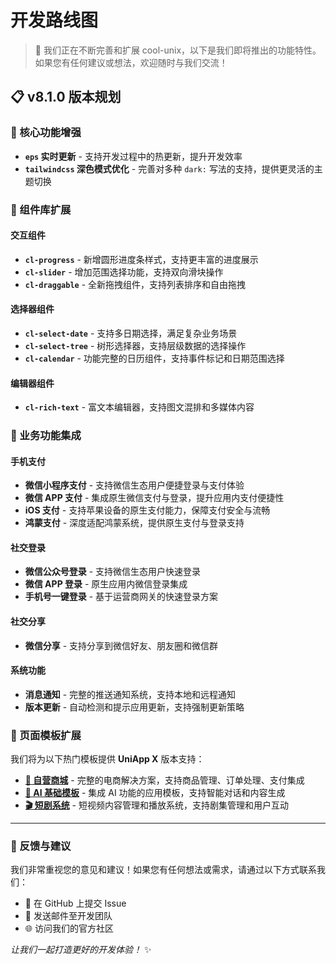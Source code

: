 # 开发路线图

> 🚀 我们正在不断完善和扩展 cool-unix，以下是我们即将推出的功能特性。如果您有任何建议或想法，欢迎随时与我们交流！

## 📋 v8.1.0 版本规划

### 🎯 核心功能增强

- **`eps` 实时更新** - 支持开发过程中的热更新，提升开发效率
- **`tailwindcss` 深色模式优化** - 完善对多种 `dark:` 写法的支持，提供更灵活的主题切换

### 🧩 组件库扩展

#### 交互组件

- **`cl-progress`** - 新增圆形进度条样式，支持更丰富的进度展示
- **`cl-slider`** - 增加范围选择功能，支持双向滑块操作
- **`cl-draggable`** - 全新拖拽组件，支持列表排序和自由拖拽

#### 选择器组件

- **`cl-select-date`** - 支持多日期选择，满足复杂业务场景
- **`cl-select-tree`** - 树形选择器，支持层级数据的选择操作
- **`cl-calendar`** - 功能完整的日历组件，支持事件标记和日期范围选择

#### 编辑器组件

- **`cl-rich-text`** - 富文本编辑器，支持图文混排和多媒体内容

### 💼 业务功能集成

#### 手机支付

- **微信小程序支付** - 支持微信生态用户便捷登录与支付体验
- **微信 APP 支付** - 集成原生微信支付与登录，提升应用内支付便捷性
- **iOS 支付** - 支持苹果设备的原生支付能力，保障支付安全与流畅
- **鸿蒙支付** - 深度适配鸿蒙系统，提供原生支付与登录支持

#### 社交登录

- **微信公众号登录** - 支持微信生态用户快速登录
- **微信 APP 登录** - 原生应用内微信登录集成
- **手机号一键登录** - 基于运营商网关的快速登录方案

#### 社交分享

- **微信分享** - 支持分享到微信好友、朋友圈和微信群

#### 系统功能

- **消息通知** - 完整的推送通知系统，支持本地和远程通知
- **版本更新** - 自动检测和提示应用更新，支持强制更新策略

### 📱 页面模板扩展

我们将为以下热门模板提供 **UniApp X** 版本支持：

- **[🛒 自营商城](https://cool-js.com/plugin/75)** - 完整的电商解决方案，支持商品管理、订单处理、支付集成
- **[🤖 AI 基础模板](https://cool-js.com/plugin/161)** - 集成 AI 功能的应用模板，支持智能对话和内容生成
- **[🎬 短剧系统](https://cool-js.com/plugin/98)** - 短视频内容管理和播放系统，支持剧集管理和用户互动

---

### 📮 反馈与建议

我们非常重视您的意见和建议！如果您有任何想法或需求，请通过以下方式联系我们：

- 💬 在 GitHub 上提交 Issue
- 📧 发送邮件至开发团队
- 🌐 访问我们的官方社区

_让我们一起打造更好的开发体验！_ ✨
